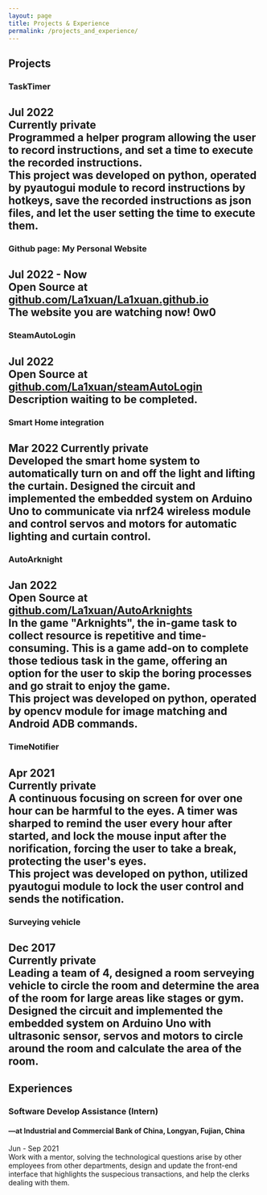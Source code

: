 ```yaml
---
layout: page
title: Projects & Experience
permalink: /projects_and_experience/
---
```


## Projects 
  



### TaskTimer
Jul 2022  
Currently private  
Programmed a helper program allowing the user to record instructions, and set a time to execute the recorded instructions.  
This project was developed on python, operated by pyautogui module to record instructions by hotkeys, save the recorded instructions as json files, and let the user setting the time to execute them.  
------------------------------------------------------------------------------------------------------------------------------------------

### Github page: My Personal Website
Jul 2022 - Now  
Open Source at [github.com/La1xuan/La1xuan.github.io]  
The website you are watching now! 0w0  
------------------------------------------------------------------------------------------------------------------------------------------

### SteamAutoLogin
Jul 2022  
Open Source at [github.com/La1xuan/steamAutoLogin]  
Description waiting to be completed.  
------------------------------------------------------------------------------------------------------------------------------------------

### Smart Home integration
Mar 2022
Currently private  
Developed the smart home system to automatically turn on and off the light and lifting the curtain. Designed the circuit and implemented the embedded system on Arduino Uno to communicate via nrf24 wireless module and control servos and motors for automatic lighting and curtain control.
------------------------------------------------------------------------------------------------------------------------------------------

### AutoArknight
Jan 2022  
Open Source at [github.com/La1xuan/AutoArknights]  
In the game "Arknights", the in-game task to collect resource is repetitive and time-consuming. This is a game add-on to complete those tedious task in the game, offering an option for the user to skip the boring processes and go strait to enjoy the game.  
This project was developed on python, operated by opencv module for image matching and Android ADB commands.  
------------------------------------------------------------------------------------------------------------------------------------------

### TimeNotifier
Apr 2021  
Currently private  
A continuous focusing on screen for over one hour can be harmful to the eyes. A timer was sharped to remind the user every hour after started, and lock the mouse input after the norification, forcing the user to take a break, protecting the user's eyes.  
This project was developed on python, utilized pyautogui module to lock the user control and sends the notification.  
------------------------------------------------------------------------------------------------------------------------------------------

### Surveying vehicle
Dec 2017  
Currently private  
Leading a team of 4, designed a room serveying vehicle to circle the room and determine the area of the room for large areas like stages or gym.
Designed the circuit and implemented the embedded system on Arduino Uno with ultrasonic sensor, servos and motors to circle around the room and calculate the area of the room.
------------------------------------------------------------------------------------------------------------------------------------------



## Experiences  



### Software Develop Assistance (Intern) 
#### —at Industrial and Commercial Bank of China, Longyan, Fujian, China
Jun - Sep 2021  
Work with a mentor, solving the technological questions arise by other employees from other departments, design and update the front-end interface that highlights the suspecious transactions, and help the clerks dealing with them.



  

[github.com/La1xuan/steamAutoLogin]: /steamAutoLogin  
[github.com/La1xuan/AutoArknights]: /AutoArknights  
[github.com/La1xuan/La1xuan.github.io]: /githubPage